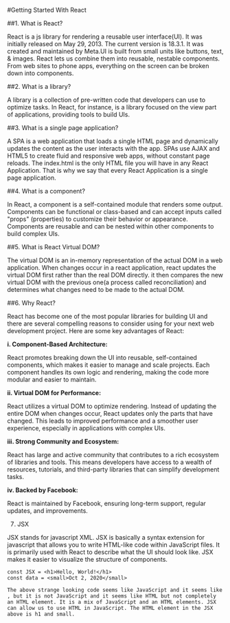#Getting Started With React

##1. What is React?

React is a js library for rendering a reusable user interface(UI). It was initially released on May 29, 2013. The current version is 18.3.1. It was created and maintained by Meta.UI is built from small units like buttons, text, & images. React lets us combine them into reusable, nestable components. From web sites to phone apps, everything on the screen can be broken down into components.

##2. What is a library?

A library is a collection of pre-written code that developers can use to optimize tasks. In React, for instance, is a library focused on the view part of applications, providing tools to build UIs.

##3. What is a single page application?

A SPA is a web application that loads a single HTML page and dynamically updates the content as the user interacts with the app. SPAs use AJAX and HTML5 to create fluid and responsive web apps, without constant page reloads. The index.html is the only HTML file you will have in any React Application. That is why we say that every React Application is a single page application.

##4. What is a component?

In React, a component is a self-contained module that renders some output. Components can be functional or class-based and can accept inputs called "props" (properties) to customize their behavior or appearance. Components are reusable and can be nested within other components to build complex UIs.

##5.  What is React Virtual DOM?

The virtual DOM is an in-memory representation of the actual DOM in a web application. When changes occur in a react application, react updates the virtual DOM first rather than the real DOM directly. it then compares the new virtual DOM with the previous one(a process called reconciliation) and determines what changes need to be made to the actual DOM.

##6. Why React?

React has become one of the most popular libraries for building UI and there are several compelling reasons to consider using for your next web development project. Here are some key advantages of React:

**i. Component-Based Architecture:**

React promotes breaking down the UI into reusable, self-contained components, which makes it easier to manage and scale projects. Each component handles its own logic and rendering, making the code more modular and easier to maintain.

**ii. Virtual DOM for Performance:**

React utilizes a virtual DOM to optimize rendering. Instead of updating the entire DOM when changes occur, React updates only the parts that have changed. This leads to improved performance and a smoother user experience, especially in applications with complex UIs.

**iii. Strong Community and Ecosystem:**

React has large and active community that contributes to a rich ecosystem of libraries and tools. This means developers have access to a wealth of resources, tutorials, and third-party libraries that can simplify development tasks. 

**iv. Backed by Facebook:**

React is maintained by Facebook, ensuring long-term support, regular updates, and improvements.

7. JSX

JSX stands for javascript XML. JSX is basically a syntax extension for javascript that allows you to write HTML-like code within JavaScript files. It is primarily used with React to describe what the UI should look like. JSX makes it easier to visualize the structure of components.

```//JSX syntax 
const JSX = <h1>Hello, World!</h1>
const data = <small>Oct 2, 2020</small>

The above strange looking code seems like JavaScript and it seems like , but it is not JavaScript and it seems like HTML but not completely an HTML element. It is a mix of JavaScript and an HTML elements. JSX can allow us to use HTML in JavaScript. The HTML element in the JSX above is h1 and small.



